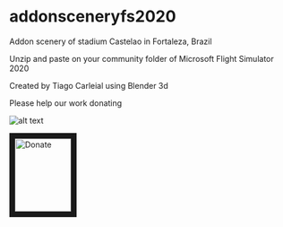 # addonsceneryfs2020 

Addon scenery of stadium Castelao in Fortaleza, Brazil

Unzip and paste on your community folder of Microsoft Flight Simulator 2020

Created by Tiago Carleial using Blender 3d

Please help our work donating 

![alt text](https://ps.w.org/button-paypal-donation/assets/icon-256x256.jpg?rev=1682981 "Donate")

<a href="http://www.google.com" target="_blank"><img src="https://ps.w.org/button-paypal-donation/assets/icon-256x256.jpg?rev=1682981" 
alt="Donate" width="100" height="130" border="10" /></a>


